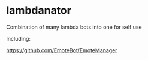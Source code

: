 # lambdanator

Combination of many lambda bots into one for self use

Including:

https://github.com/EmoteBot/EmoteManager
